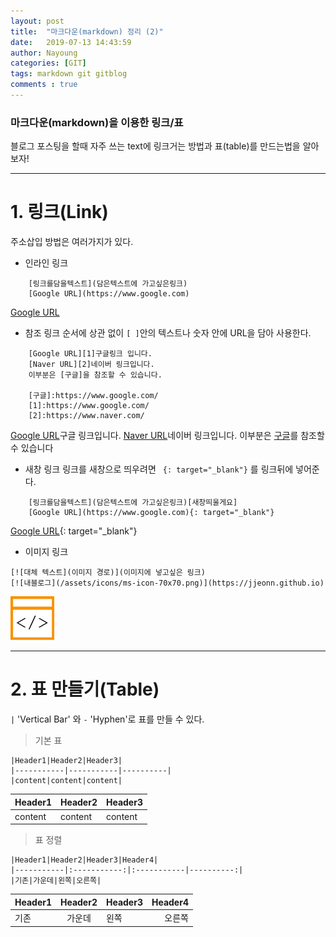 ```yaml
---
layout: post
title:  "마크다운(markdown) 정리 (2)"
date:   2019-07-13 14:43:59
author: Nayoung
categories: [GIT]
tags: markdown git gitblog
comments : true
---
```




### 마크다운(markdown)을 이용한 링크/표
<span> 블로그 포스팅을 할때 자주 쓰는 text에 링크거는 방법과 표(table)를 만드는법을 알아보자! </span>

----------------------------------------------------------------

# 1. 링크(Link)
<span class="ft1 dp-bl">주소삽입 방법은 여러가지가 있다.</span>

* 인라인 링크
```
    [링크를담을텍스트](담은텍스트에 가고싶은링크)
    [Google URL](https://www.google.com)
```
[Google URL](https://www.google.com)

* 참조 링크
<span class="ft1 dp-bl">순서에 상관 없이 ```[ ]```안의 텍스트나 숫자 안에 URL을 담아 사용한다.</span>
```
    [Google URL][1]구글링크 입니다.
    [Naver URL][2]네이버 링크입니다.
    이부분은 [구글]을 참조할 수 있습니다.

	[구글]:https://www.google.com/
    [1]:https://www.google.com/
    [2]:https://www.naver.com/
```
[Google URL][1]구글 링크입니다.
[Naver URL][2]네이버 링크입니다.
이부분은 [구글]를 참조할 수 있습니다

[구글]:https://www.google.com/
[1]:https://www.google.com/
[2]:https://www.naver.com/

* 새창 링크
<span class="ft1 dp-bl">링크를 새창으로 띄우려면 ``` {: target="_blank"}``` 를 링크뒤에 넣어준다.</span>
```
    [링크를담을텍스트](담은텍스트에 가고싶은링크)[새창띄울게요]
    [Google URL](https://www.google.com){: target="_blank"}
```
[Google URL](https://www.google.com){: target="_blank"}

* 이미지 링크
```
[![대체 텍스트](이미지 경로)](이미지에 넣고싶은 링크)
[![내블로그](/assets/icons/ms-icon-70x70.png)](https://jjeonn.github.io)
```
[![내블로그](/assets/icons/ms-icon-70x70.png)](https://jjeonn.github.io)

----------------------------------------------------------------

# 2. 표 만들기(Table)
<span class="ft1 dp-bl">```|``` 'Vertical Bar' 와 ```-``` 'Hyphen'로 표를 만들 수 있다. </span>

> 기본 표

```
|Header1|Header2|Header3|
|-----------|-----------|----------|
|content|content|content|
```

|Header1|Header2|Header3|
|-----------|-----------|----------|
|content|content|content|

> 표 정렬

```
|Header1|Header2|Header3|Header4|
|-----------|:-----------:|:-----------|----------:|
|기존|가운데|왼쪽|오른쪽|
```

|Header1|Header2|Header3|Header4|
|-----------|:-----------:|:-----------|----------:|
|기존|가운데|왼쪽|오른쪽|
